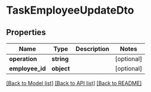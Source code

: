 # TaskEmployeeUpdateDto

## Properties
Name | Type | Description | Notes
------------ | ------------- | ------------- | -------------
**operation** | **string** |  | [optional] 
**employee_id** | **object** |  | [optional] 

[[Back to Model list]](../README.md#documentation-for-models) [[Back to API list]](../README.md#documentation-for-api-endpoints) [[Back to README]](../README.md)



